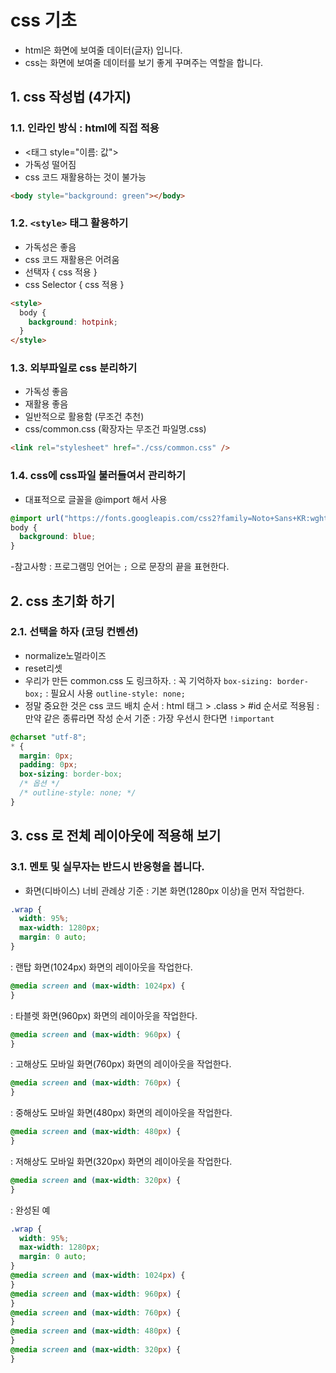 # css 기초

- html은 화면에 보여줄 데이터(글자) 입니다.
- css는 화면에 보여줄 데이터를 보기 좋게 꾸며주는 역할을 합니다.

## 1. css 작성법 (4가지)

### 1.1. 인라인 방식 : html에 직접 적용

- <태그 style="이름: 값">
- 가독성 떨어짐
- css 코드 재활용하는 것이 불가능

```html
<body style="background: green"></body>
```

### 1.2. `<style>` 태그 활용하기

- 가독성은 좋음
- css 코드 재활용은 어려움
- 선택자 { css 적용 }
- css Selector { css 적용 }

```html
<style>
  body {
    background: hotpink;
  }
</style>
```

### 1.3. 외부파일로 css 분리하기

- 가독성 좋음
- 재활용 좋음
- 일반적으로 활용함 (무조건 추천)
- css/common.css (확장자는 무조건 파일명.css)

```html
<link rel="stylesheet" href="./css/common.css" />
```

### 1.4. css에 css파일 불러들여서 관리하기

- 대표적으로 글꼴을 @import 해서 사용

```css
@import url("https://fonts.googleapis.com/css2?family=Noto+Sans+KR:wght@100..900&display=swap");
body {
  background: blue;
}
```

-참고사항
: 프로그램밍 언어는 `;` 으로 문장의 끝을 표현한다.
<br>

## 2. css 초기화 하기

### 2.1. 선택을 하자 (코딩 컨벤션)

- normalize노멀라이즈
- reset리셋
- 우리가 만든 common.css 도 링크하자.
  : 꼭 기억하자 `box-sizing: border-box;`
  : 필요시 사용 `outline-style: none;`
- 정말 중요한 것은 css 코드 배치 순서
  : html 태그 > .class > #id 순서로 적용됨
  : 만약 같은 종류라면 작성 순서 기준
  : 가장 우선시 한다면 `!important`

```css
@charset "utf-8";
* {
  margin: 0px;
  padding: 0px;
  box-sizing: border-box;
  /* 옵션 */
  /* outline-style: none; */
}
```

## 3. css 로 전체 레이아웃에 적용해 보기

### 3.1. 멘토 및 실무자는 반드시 반응형을 봅니다.

- 화면(디바이스) 너비 관례상 기준
  : 기본 화면(1280px 이상)을 먼저 작업한다.

```css
.wrap {
  width: 95%;
  max-width: 1280px;
  margin: 0 auto;
}
```

: 랜탑 화면(1024px) 화면의 레이아웃을 작업한다.

```css
@media screen and (max-width: 1024px) {
}
```

: 타블렛 화면(960px) 화면의 레이아웃을 작업한다.

```css
@media screen and (max-width: 960px) {
}
```

: 고해상도 모바일 화면(760px) 화면의 레이아웃을 작업한다.

```css
@media screen and (max-width: 760px) {
}
```

: 중해상도 모바일 화면(480px) 화면의 레이아웃을 작업한다.

```css
@media screen and (max-width: 480px) {
}
```

: 저해상도 모바일 화면(320px) 화면의 레이아웃을 작업한다.

```css
@media screen and (max-width: 320px) {
}
```

: 완성된 예

```css
.wrap {
  width: 95%;
  max-width: 1280px;
  margin: 0 auto;
}
@media screen and (max-width: 1024px) {
}
@media screen and (max-width: 960px) {
}
@media screen and (max-width: 760px) {
}
@media screen and (max-width: 480px) {
}
@media screen and (max-width: 320px) {
}
```

